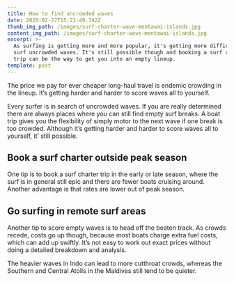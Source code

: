 ```yaml
---
title: How to find uncrowded waves
date: 2020-02-27T15:21:49.742Z
thumb_img_path: /images/surf-charter-wave-mentawai-islands.jpg
content_img_path: /images/surf-charter-wave-mentawai-islands.jpg
excerpt: >-
  As surfing is getting more and more popular, it's getting more difficult to
  surf uncrowded waves. It's still possible though and booking a surf charter
  trip can be the way to get you into an empty lineup.
template: post
---
```

The price we pay for ever cheaper long-haul travel is endemic crowding in the lineup. It’s getting harder and harder to score waves all to yourself.

Every surfer is in search of uncrowded waves. If you are really determined there are always places where you can still find empty surf breaks. A boat trip gives you the flexibility of simply motor to the next wave if one break is too crowded. Although it’s getting harder and harder to score waves all to yourself, it’ still possible.

## Book a surf charter outside peak season

One tip is to book a surf charter trip in the early or late season, where the surf is in general still epic and there are fewer boats cruising around. Another advantage is that rates are lower out of peak season.

## Go surfing in remote surf areas

Another tip to score empty waves is to head off the beaten track. As crowds recede, costs go up though, because most boats charge extra fuel costs, which can add up swiftly. It’s not easy to work out exact prices without doing a detailed breakdown and analysis.

The heavier waves in Indo can lead to more cutthroat crowds, whereas the Southern and Central Atolls in the Maldives still tend to be quieter.
